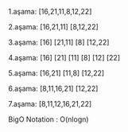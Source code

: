 1.aşama: [16,21,11,8,12,22]

2.aşama: [16,21,11] [8,12,22]

3.aşama: [16] [21,11] [8] [12,22]

4.aşama: [16] [21] [11] [8] [12] [22]

5.aşama: [16,21] [11,8] [12,22]

6.aşama: [8,11,16,21] [12,22]

7.aşama: [8,11,12,16,21,22]

BigO Notation : O(nlogn)
